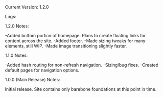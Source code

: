 Current Version: 1.2.0

Logs:

1.2.0 Notes:

-Added bottom portion of homepage. Plans to create floating links for content across the site.
-Added footer.
-Made sizing tweaks for many elements, still WIP.
-Made image transitioning slightly faster.

1.1.0 Notes:

-Added hash routing for non-refresh navigation.
-Sizing/bug fixes.
-Created default pages for navigation options.

1.0.0 (Main Release) Notes:

Initial release. Site contains only barebone foundations at this point in time.